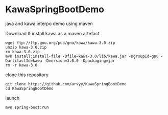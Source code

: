 # KawaSpringBootDemo
java and kawa interpo demo using maven

Download & install kawa as a maven artefact
```
wget ftp://ftp.gnu.org/pub/gnu/kawa/kawa-3.0.zip
unzip kawa-3.0.zip
rm kawa-3.0.zip
mvn install:install-file -Dfile=kawa-3.0/lib/kawa.jar -DgroupId=gnu -DartifactId=kawa -Dversion=3.0.0 -Dpackaging=jar 
rm -r kawa-3.0
```

clone this repository
```
git clone https://github.com/arvyy/KawaSpringBootDemo
cd KawaSpringBootDemo
```

launch
```
mvn spring-boot:run
```
